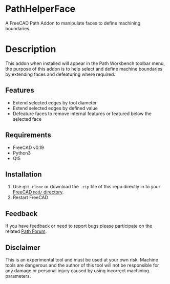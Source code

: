# PathHelperFace
A FreeCAD Path Addon to manipulate faces to define machining boundaries.  

# Description
This addon when installed will appear in the Path Workbench toolbar menu, the purpose of this addon is to help select and define machine boundaries by extending faces and defeaturing where required.

## Features
* Extend selected edges by tool diameter
* Extend selected edges by defined value
* Defeature faces to remove internal features or featured below the selected face

## Requirements
* FreeCAD v0.19  
* Python3  
* Qt5

## Installation
1. Use `git clone` or download the `.zip` file of this repo directly in to your [FreeCAD `Mod/` directory](https://www.freecadweb.org/wiki/Installing_more_workbenches).  
2. Restart FreeCAD 

## Feedback  
If you have feedback or need to report bugs please participate on the related [Path Forum](https://forum.freecadweb.org/viewforum.php?f=15). 

## Disclaimer
This is an experimental tool and must be used at your own risk. Machine tools are dangerous and the author of this tool will not be responsible for any 
damage or personal injury caused by using incorrect machining parameters.
